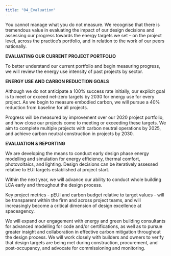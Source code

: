 ```yaml
---
title: "04_Evaluation"
---
```

You cannot manage what you do not measure. We recognise that there is tremendous value in evaluating the impact of our design decisions and assessing our progress towards the energy targets we set – on the project level, across the practice’s portfolio, and in relation to the work of our peers nationally.

**EVALUATING OUR CURRENT PROJECT PORTFOLIO**

To better understand our current portfolio and begin measuring progress, we will review the energy use intensity of past projects by sector.

**ENERGY USE AND CARBON REDUCTION GOALS**

Although we do not anticipate a 100% success rate initially, our explicit goal is to meet or exceed net-zero targets by 2030 for energy use for every project. As we begin to measure embodied carbon, we will pursue a 40% reduction from baseline for all projects.

Progress will be measured by improvement over our 2020 project portfolio, and how close our projects come to meeting or exceeding these targets. We aim to complete multiple projects with carbon neutral operations by 2025, and achieve carbon neutral construction in projects by 2030.

**EVALUATION & REPORTING**

We are developing the means to conduct early design phase energy modelling and simulation for energy efficiency, thermal comfort, photovoltaics, and lighting. Design decisions can be iteratively assessed relative to EUI targets established at project start.

Within the next year, we will advance our ability to conduct whole building LCA early and throughout the design process.

Key project metrics - pEUI and carbon budget relative to target values - will be transparent within the firm and across project teams, and will increasingly become a critical dimension of design excellence at spaceagency. 

We will expand our engagement with energy and green building consultants for advanced modelling for code and/or certifications, as well as to pursue greater insight and collaboration in effective carbon mitigation throughout the design process. We will work closely with builders and owners to verify that design targets are being met during construction, procurement, and post-occupancy, and advocate for commissioning and monitoring.
